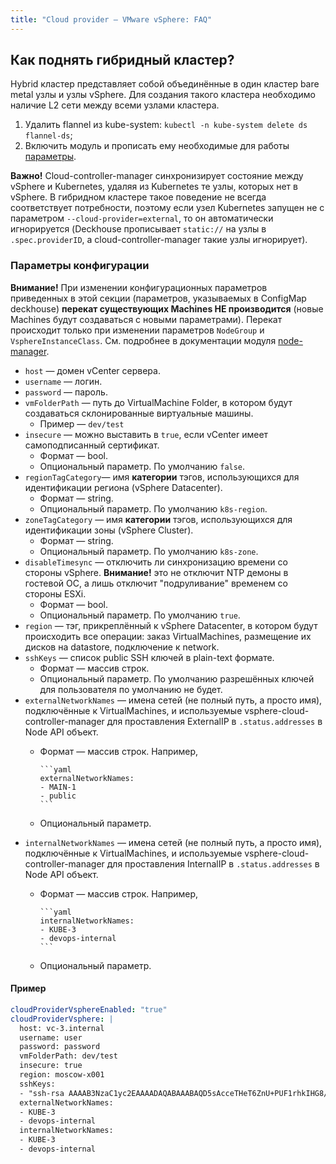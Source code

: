 ```yaml
---
title: "Сloud provider — VMware vSphere: FAQ"
---
```


## Как поднять гибридный кластер?

Hybrid кластер представляет собой объединённые в один кластер bare metal узлы и узлы vSphere. Для создания такого кластера
необходимо наличие L2 сети между всеми узлами кластера.

1. Удалить flannel из kube-system: `kubectl -n kube-system delete ds flannel-ds`;
2. Включить модуль и прописать ему необходимые для работы [параметры](#параметры-конфигурации).

**Важно!** Cloud-controller-manager синхронизирует состояние между vSphere и Kubernetes, удаляя из Kubernetes те узлы, которых нет в vSphere. В гибридном кластере такое поведение не всегда соответствует потребности, поэтому если узел Kubernetes запущен не с параметром `--cloud-provider=external`, то он автоматически игнорируется (Deckhouse прописывает `static://` на узлы в `.spec.providerID`, а cloud-controller-manager такие узлы игнорирует).

### Параметры конфигурации

**Внимание!** При изменении конфигурационных параметров приведенных в этой секции (параметров, указываемых в ConfigMap deckhouse) **перекат существующих Machines НЕ производится** (новые Machines будут создаваться с новыми параметрами). Перекат происходит только при изменении параметров `NodeGroup` и `VsphereInstanceClass`. См. подробнее в документации модуля [node-manager](../../modules/040-node-manager/faq.html#как-перекатить-эфемерные-машины-в-облаке-с-новой-конфигурацией).

* `host` — домен vCenter сервера.
* `username` — логин.
* `password` — пароль.
* `vmFolderPath` — путь до VirtualMachine Folder, в котором будут создаваться склонированные виртуальные машины.
  * Пример — `dev/test`
* `insecure` — можно выставить в `true`, если vCenter имеет самоподписанный сертификат.
  * Формат — bool.
  * Опциональный параметр. По умолчанию `false`.
* `regionTagCategory`— имя **категории** тэгов, использующихся для идентификации региона (vSphere Datacenter).
  * Формат — string.
  * Опциональный параметр. По умолчанию `k8s-region`.
* `zoneTagCategory` — имя **категории** тэгов, использующихся для идентификации зоны (vSphere Cluster).
    * Формат — string.
    * Опциональный параметр. По умолчанию `k8s-zone`.
* `disableTimesync` — отключить ли синхронизацию времени со стороны vSphere. **Внимание!** это не отключит NTP демоны в гостевой ОС, а лишь отключит "подруливание" временем со стороны ESXi.
  * Формат — bool.
  * Опциональный параметр. По умолчанию `true`.
* `region` — тэг, прикреплённый к vSphere Datacenter, в котором будут происходить все операции: заказ VirtualMachines, размещение их дисков на datastore, подключение к network.
* `sshKeys` — список public SSH ключей в plain-text формате.
  * Формат — массив строк.
  * Опциональный параметр. По умолчанию разрешённых ключей для пользователя по умолчанию не будет.
* `externalNetworkNames` — имена сетей (не полный путь, а просто имя), подключённые к VirtualMachines, и используемые vsphere-cloud-controller-manager для проставления ExternalIP в `.status.addresses` в Node API объект.
  * Формат — массив строк. Например,

        ```yaml
        externalNetworkNames:
        - MAIN-1
        - public
        ```

  * Опциональный параметр.
* `internalNetworkNames` — имена сетей (не полный путь, а просто имя), подключённые к VirtualMachines, и используемые vsphere-cloud-controller-manager для проставления InternalIP в `.status.addresses` в Node API объект.
  * Формат — массив строк. Например,

        ```yaml
        internalNetworkNames:
        - KUBE-3
        - devops-internal
        ```

  * Опциональный параметр.

#### Пример

```yaml
cloudProviderVsphereEnabled: "true"
cloudProviderVsphere: |
  host: vc-3.internal
  username: user
  password: password
  vmFolderPath: dev/test
  insecure: true
  region: moscow-x001
  sshKeys:
  - "ssh-rsa AAAAB3NzaC1yc2EAAAADAQABAAABAQD5sAcceTHeT6ZnU+PUF1rhkIHG8/B36VWy/j7iwqqimC9CxgFTEi8MPPGNjf+vwZIepJU8cWGB/By1z1wLZW3H0HMRBhv83FhtRzOaXVVHw38ysYdQvYxPC0jrQlcsJmLi7Vm44KwA+LxdFbkj+oa9eT08nQaQD6n3Ll4+/8eipthZCDFmFgcL/IWy6DjumN0r4B+NKHVEdLVJ2uAlTtmiqJwN38OMWVGa4QbvY1qgwcyeCmEzZdNCT6s4NJJpzVsucjJ0ZqbFqC7luv41tNuTS3Moe7d8TwIrHCEU54+W4PIQ5Z4njrOzze9/NlM935IzpHYw+we+YR+Nz6xHJwwj i@my-PC"
  externalNetworkNames:
  - KUBE-3
  - devops-internal
  internalNetworkNames:
  - KUBE-3
  - devops-internal
```
